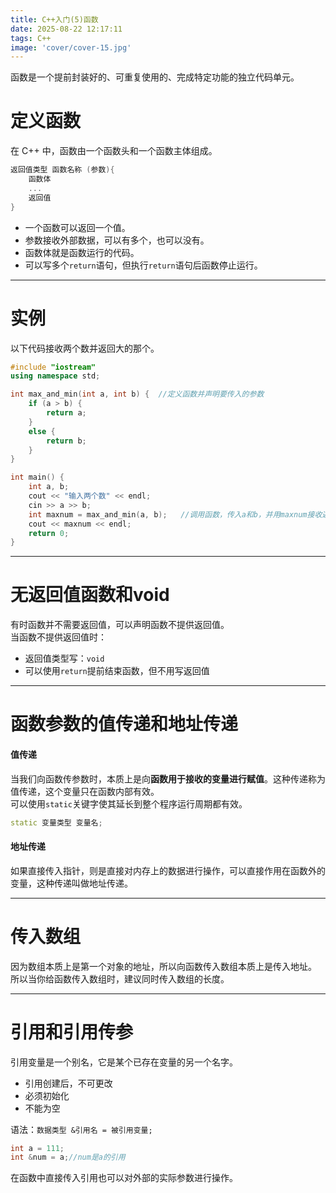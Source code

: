 ```yaml
---
title: C++入门(5)函数
date: 2025-08-22 12:17:11
tags: C++
image: 'cover/cover-15.jpg'
---
```


函数是一个提前封装好的、可重复使用的、完成特定功能的独立代码单元。

# 定义函数

在 C++ 中，函数由一个函数头和一个函数主体组成。

```c++
返回值类型 函数名称 (参数){
	函数体
	...
	返回值
}
```

- 一个函数可以返回一个值。
- 参数接收外部数据，可以有多个，也可以没有。
- 函数体就是函数运行的代码。
- 可以写多个`return`语句，但执行`return`语句后函数停止运行。

---------------------------

# 实例

以下代码接收两个数并返回大的那个。

```c++
#include "iostream"
using namespace std;

int max_and_min(int a, int b) {  //定义函数并声明要传入的参数
    if (a > b) {
        return a;                
    }
    else {
        return b;
    }
}

int main() {
    int a, b;
    cout << "输入两个数" << endl;
    cin >> a >> b;
    int maxnum = max_and_min(a, b);   //调用函数，传入a和b，并用maxnum接收返回值
    cout << maxnum << endl;
    return 0;
}
```

----------------------

# 无返回值函数和void

有时函数并不需要返回值，可以声明函数不提供返回值。  
当函数不提供返回值时：

- 返回值类型写：`void`
- 可以使用`return`提前结束函数，但不用写返回值

-------------------

# 函数参数的值传递和地址传递

#### 值传递

当我们向函数传参数时，本质上是向**函数用于接收的变量进行赋值**。这种传递称为值传递，这个变量只在函数内部有效。    
可以使用`static`关键字使其延长到整个程序运行周期都有效。

```c++
static 变量类型 变量名;
```



#### 地址传递

如果直接传入指针，则是直接对内存上的数据进行操作，可以直接作用在函数外的变量，这种传递叫做地址传递。

-----------------------------------

# 传入数组

因为数组本质上是第一个对象的地址，所以向函数传入数组本质上是传入地址。  
所以当你给函数传入数组时，建议同时传入数组的长度。

-------------------------------------

# 引用和引用传参

引用变量是一个别名，它是某个已存在变量的另一个名字。

- 引用创建后，不可更改
- 必须初始化
- 不能为空

语法：`数据类型 &引用名 = 被引用变量;`

```c++
int a = 111;
int &num = a;//num是a的引用
```

在函数中直接传入引用也可以对外部的实际参数进行操作。
